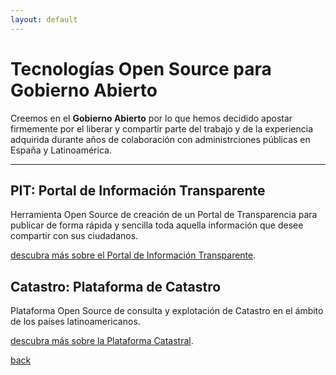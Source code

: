 ```yaml
---
layout: default
---
```



# [](#header-1)Tecnologías Open Source para Gobierno Abierto 

Creemos en el **Gobierno Abierto** por lo que hemos decidido apostar firmemente por el liberar y compartir parte del trabajo y de la experiencia adquirida durante años de colaboración con administrciones públicas en España y Latinoamérica.


* * *

## [](#header-PIT)PIT: Portal de Información Transparente
Herramienta Open Source de creación de un Portal de Transparencia para publicar de forma rápida y sencilla toda aquella información que desee compartir con sus ciudadanos.

[descubra más sobre el Portal de Información Transparente](another-page).


## [](#header-CAT)Catastro: Plataforma de Catastro
Plataforma Open Source de consulta y explotación de Catastro en el ámbito de los países latinoamericanos.

[descubra más sobre la Plataforma Catastral](another-page).


[back](./)
